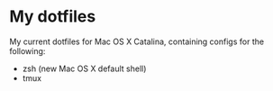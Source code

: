 My dotfiles
=====

My current dotfiles for Mac OS X Catalina, containing configs for the following:

* zsh (new Mac OS X default shell)
* tmux
